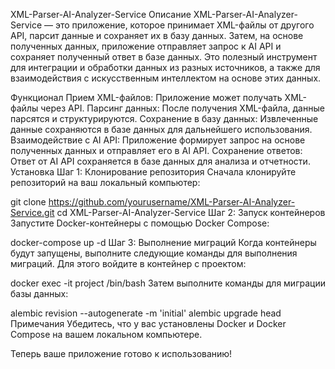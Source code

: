 XML-Parser-AI-Analyzer-Service
Описание
XML-Parser-AI-Analyzer-Service — это приложение, которое принимает XML-файлы от другого API, парсит данные и сохраняет их в базу данных. Затем, на основе полученных данных, приложение отправляет запрос к AI API и сохраняет полученный ответ в базе данных. Это полезный инструмент для интеграции и обработки данных из разных источников, а также для взаимодействия с искусственным интеллектом на основе этих данных.

Функционал
Прием XML-файлов: Приложение может получать XML-файлы через API.
Парсинг данных: После получения XML-файла, данные парсятся и структурируются.
Сохранение в базу данных: Извлеченные данные сохраняются в базе данных для дальнейшего использования.
Взаимодействие с AI API: Приложение формирует запрос на основе полученных данных и отправляет его в AI API.
Сохранение ответов: Ответ от AI API сохраняется в базе данных для анализа и отчетности.
Установка
Шаг 1: Клонирование репозитория
Сначала клонируйте репозиторий на ваш локальный компьютер:

git clone https://github.com/yourusername/XML-Parser-AI-Analyzer-Service.git
cd XML-Parser-AI-Analyzer-Service
Шаг 2: Запуск контейнеров
Запустите Docker-контейнеры с помощью Docker Compose:

docker-compose up -d
Шаг 3: Выполнение миграций
Когда контейнеры будут запущены, выполните следующие команды для выполнения миграций. Для этого войдите в контейнер с проектом:

docker exec -it project /bin/bash
Затем выполните команды для миграции базы данных:

alembic revision --autogenerate -m 'initial'
alembic upgrade head
Примечания
Убедитесь, что у вас установлены Docker и Docker Compose на вашем локальном компьютере.

Теперь ваше приложение готово к использованию!